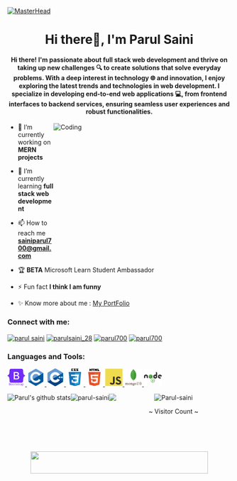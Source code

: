 
[![MasterHead](https://myweb2002.w3spaces.com/New-PNC-Animated-Banners.gif)](https://parul-saini.github.io)


<h1 align="center">Hi there👋, I'm Parul Saini</h1>
<h4 align="center"> Hi there! I'm passionate about full stack web development and thrive on taking up new challenges 🔍 to create solutions that solve everyday problems. With a deep interest in technology 🌐 and innovation, I enjoy exploring the latest trends and technologies in web development. I specialize in developing end-to-end web applications 💻, from frontend interfaces to backend services, ensuring seamless user experiences and robust functionalities.</h4>
<img align="right" alt="Coding" width="400" height="300" src="https://img.freepik.com/free-vector/woman-operating-laptop-cartoon-illustration_107767-119.jpg?w=740">


- 🔭 I’m currently working on **MERN projects**

- 🌱 I’m currently learning **full stack web development**

- 📫 How to reach me **sainiparul700@gmail.com**

-  🏆 **BETA** Microsoft Learn Student Ambassador
  
- ⚡ Fun fact **I think I am funny**
  
- ✨ Know more about me : <a href="https://parul-saini.github.io/My-Portfolio/" target="blank">My PortFolio</a>


<h3 align="left">Connect with me:</h3>
<p align="left">
<a href="https://www.linkedin.com/in/parul-saini-190550229/" target="blank"><img align="center" src="https://raw.githubusercontent.com/rahuldkjain/github-profile-readme-generator/master/src/images/icons/Social/linked-in-alt.svg" alt="parul saini" height="30" width="40" /></a>
<a href="https://instagram.com/parulsaini_28" target="blank"><img align="center" src="https://raw.githubusercontent.com/rahuldkjain/github-profile-readme-generator/master/src/images/icons/Social/instagram.svg" alt="parulsaini_28" height="30" width="40" /></a>
<a href="https://auth.geeksforgeeks.org/user/parul700" target="blank"><img align="center" src="https://raw.githubusercontent.com/rahuldkjain/github-profile-readme-generator/master/src/images/icons/Social/geeks-for-geeks.svg" alt="parul700" height="30" width="40" /></a>
 <a href="https://twitter.com/Parul2803" target="blank"><img align="center" src="https://raw.githubusercontent.com/rahuldkjain/github-profile-readme-generator/master/src/images/icons/Social/twitter.svg" alt="parul700" height="30" width="40" /></a>
</p>

<h3 align="left">Languages and Tools:</h3>
<p align="left"> 
 <a href="https://getbootstrap.com" target="_blank" rel="noreferrer"> 
  <img src="https://raw.githubusercontent.com/devicons/devicon/master/icons/bootstrap/bootstrap-plain-wordmark.svg" alt="bootstrap" width="40" height="40"/> </a> 
 <a href="https://www.cprogramming.com/" target="_blank" rel="noreferrer"> <img src="https://raw.githubusercontent.com/devicons/devicon/master/icons/c/c-original.svg" alt="c" width="40" height="40"/> </a> 
 <a href="https://www.w3schools.com/cpp/" target="_blank" rel="noreferrer"> <img src="https://raw.githubusercontent.com/devicons/devicon/master/icons/cplusplus/cplusplus-original.svg" alt="cplusplus" width="40" height="40"/> </a> 
 <a href="https://www.w3schools.com/css/" target="_blank" rel="noreferrer"> <img src="https://raw.githubusercontent.com/devicons/devicon/master/icons/css3/css3-original-wordmark.svg" alt="css3" width="40" height="40"/> </a> <a href="https://www.w3.org/html/" target="_blank" rel="noreferrer"> <img src="https://raw.githubusercontent.com/devicons/devicon/master/icons/html5/html5-original-wordmark.svg" alt="html5" width="40" height="40"/> </a>
 <a href="https://developer.mozilla.org/en-US/docs/Web/JavaScript" target="_blank" rel="noreferrer"> <img src="https://raw.githubusercontent.com/devicons/devicon/master/icons/javascript/javascript-original.svg" alt="javascript" width="40" height="40"/> </a>
 <a href="https://www.mongodb.com/" target="_blank" rel="noreferrer"> <img src="https://raw.githubusercontent.com/devicons/devicon/master/icons/mongodb/mongodb-original-wordmark.svg" alt="mongodb" width="40" height="40"/> </a> 
 <a href="https://nodejs.org" target="_blank" rel="noreferrer"> <img src="https://raw.githubusercontent.com/devicons/devicon/master/icons/nodejs/nodejs-original-wordmark.svg" alt="nodejs" width="40" height="40"/> </a>

</p>



<!-- <p>&nbsp;<img align="center" src="https://github-readme-stats.vercel.app/api?username=parul-saini&show_icons=true&locale=en" alt="parul-saini" /></p> -->



<div width="100px">
<div>
<img align="left" height="130px" src="https://github-readme-stats.vercel.app/api?username=parul-saini&show_icons=true&count_private=true&title_color=ff0087&bg_color=fafbfc00&text_color=a2a2a2" alt="Parul's github stats" />
</div>
<div>
<img align="left"  height="130px" src="https://github-readme-streak-stats.herokuapp.com/?user=parul-saini&theme=monokai" alt="parul-saini"/>
</div> 
 
<div>
<img align="left" height="130px" src="https://github-readme-stats.vercel.app/api/top-langs/?username=parul-saini&title_color=ff0087&bg_color=fafbfc00&text_color=35b5ff&hide=EJS" />
</div>
</div>

<div width="100">
<p align="center">
 <img height="150px" src="https://github-profile-trophy.vercel.app/?username=parul-saini&theme=monokai" alt="Parul-saini" /> 
</p>
</div>

<div>
 <p align="center">~ Visitor Count ~</p>
<p align="center"> 
 <img align="center" src="https://profile-counter.glitch.me/parul-saini/count.svg" width="400" height="50" />
</p>
</div>

 



<!--most lang used: <p><img align="left" src="https://github-readme-stats.vercel.app/api/top-langs?username=parul-saini&show_icons=true&locale=en&layout=compact" alt="parul-saini" /></p> 

